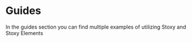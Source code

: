 # Guides

In the guides section you can find multiple examples of utilizing Stoxy and Stoxy Elements

